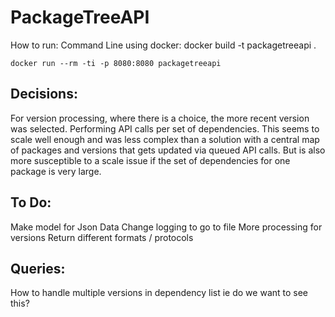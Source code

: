 # PackageTreeAPI

How to run:
Command Line using docker:
docker build -t packagetreeapi .

`docker run --rm -ti -p 8080:8080 packagetreeapi`

## Decisions:

For version processing, where there is a choice, the more recent version was selected.
Performing API calls per set of dependencies. This seems to scale well enough and was less complex than
a solution with a central map of packages and versions that gets updated via queued API calls. But is also
more susceptible to a scale issue if the set of dependencies for one package is very large.


## To Do:
Make model for Json Data
Change logging to go to file
More processing for versions
Return different formats / protocols


## Queries:
How to handle multiple versions in dependency list ie do we want to see this?
